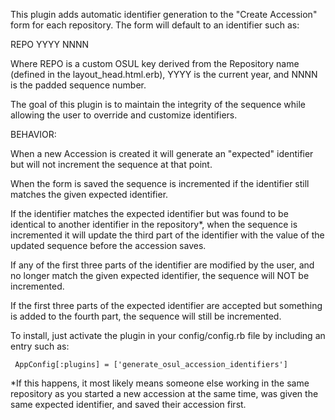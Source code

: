 This plugin adds automatic identifier generation to the "Create
Accession" form for each repository. The form will default to an identifier such as:

  REPO YYYY NNNN

Where REPO is a custom OSUL key derived from the Repository name (defined in the layout_head.html.erb), YYYY is the current year, and NNNN is the padded sequence number.

The goal of this plugin is to maintain the integrity of the sequence while allowing the user to override and customize identifiers.

BEHAVIOR:

When a new Accession is created it will generate an "expected" identifier but will not increment the sequence at that point.

When the form is saved the sequence is incremented if the identifier still matches the given expected identifier.

If the identifier matches the expected identifier but was found to be identical to another identifier in the repository*, when the sequence is incremented it will update the third part of the identifier with the value of the updated sequence before the accession saves. 

If any of the first three parts of the identifier are modified by the user, and no longer match the given expected identifier, the sequence will NOT be incremented.

If the first three parts of the expected identifier are accepted but something is added to the fourth part, the sequence will still be incremented.



To install, just activate the plugin in your config/config.rb file by
including an entry such as:

     AppConfig[:plugins] = ['generate_osul_accession_identifiers']







*If this happens, it most likely means someone else working in the same repository as you started a new accession at the same time, was given the same expected identifier, and saved their accession first.